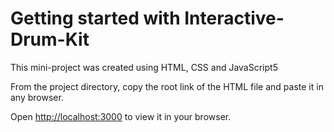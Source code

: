# Getting started with Interactive-Drum-Kit

This mini-project was created using HTML, CSS and JavaScript5

From the project directory,
copy the root link of the HTML file and paste it in any browser.

Open [http://localhost:3000](http://localhost:3000) to view it in your browser.
